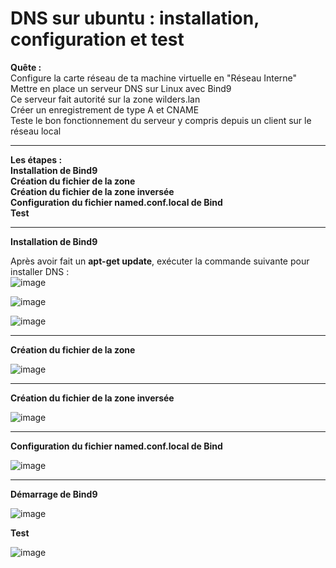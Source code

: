# DNS sur ubuntu : installation, configuration et test

**Quête :**  
Configure la carte réseau de ta machine virtuelle en "Réseau Interne"  
Mettre en place un serveur DNS sur Linux avec Bind9  
Ce serveur fait autorité sur la zone wilders.lan  
Créer un enregistrement de type A et CNAME  
Teste le bon fonctionnement du serveur y compris depuis un client sur le réseau local  
___

**Les étapes :**  
**Installation de Bind9**  
**Création du fichier de la zone**  
**Création du fichier de la zone inversée**  
**Configuration du fichier named.conf.local de Bind**   
**Test**  
___

**Installation de Bind9**   

Après avoir fait un **apt-get update**, exécuter la commande suivante pour installer DNS :   
![image](https://github.com/techerbeatrice/DNS_ubuntu-server/assets/138071140/d8c34ab5-3951-4ade-b14e-7ed59a898047)

![image](https://github.com/techerbeatrice/DNS_ubuntu-server/assets/138071140/a51f8499-52f7-4de4-9d01-c919e3705f86)

![image](https://github.com/techerbeatrice/DNS_ubuntu-server/assets/138071140/fe864308-b746-4314-ae3f-499c299d6c4d)

____
**Création du fichier de la zone**   

![image](https://github.com/techerbeatrice/DNS_ubuntu-server/assets/138071140/c43bb3ce-e870-46c4-8778-a40c7d297e7b)




____________
**Création du fichier de la zone inversée**   

![image](https://github.com/techerbeatrice/DNS_ubuntu-server/assets/138071140/f4625ece-7eae-4628-8f4a-3ce003283aa4)


_______________

**Configuration du fichier named.conf.local de Bind**   

![image](https://github.com/techerbeatrice/DNS_ubuntu-server/assets/138071140/b461dbf1-8e6f-4442-8da1-4ea1380bd35c)

____


**Démarrage de Bind9**   

![image](https://github.com/techerbeatrice/DNS_ubuntu-server/assets/138071140/820e344d-b2c7-43a0-9ecd-5892380d555a)

**Test**   

![image](https://github.com/techerbeatrice/DNS_ubuntu-server/assets/138071140/216f5399-ed4b-4dcb-8237-f1f106098abd)

